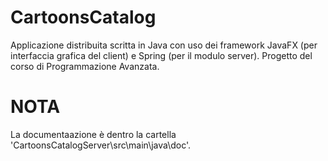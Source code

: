 # CartoonsCatalog
Applicazione distribuita scritta in Java con uso dei framework JavaFX (per interfaccia grafica del client) e Spring (per il modulo server). Progetto del corso di Programmazione Avanzata.
# NOTA
La documentaazione è dentro la cartella 'CartoonsCatalogServer\src\main\java\doc'.
